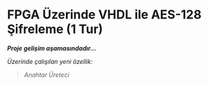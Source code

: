 # FPGA Üzerinde VHDL ile AES-128 Şifreleme (1 Tur)

***Proje gelişim aşamasındadır...***

*Üzerinde çalışılan yeni özellik:*
> *Anahtar Üreteci*
